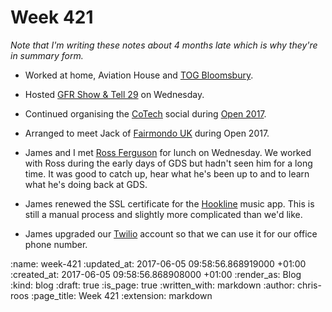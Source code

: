 Week 421
========

_Note that I'm writing these notes about 4 months late which is why they're in summary form._

* Worked at home, Aviation House and [TOG Bloomsbury][the-office-group].

* Hosted [GFR Show & Tell 29][show-and-tell-29] on Wednesday.

* Continued organising the [CoTech][co-tech] social during [Open 2017][open-2017].

* Arranged to meet Jack of [Fairmondo UK][fairmondo-uk] during Open 2017.

* James and I met [Ross Ferguson][ross-ferguson] for lunch on Wednesday. We worked with Ross during the early days of GDS but hadn't seen him for a long time. It was good to catch up, hear what he's been up to and to learn what he's doing back at GDS.

* James renewed the SSL certificate for the [Hookline][hookline] music app. This is still a manual process and slightly more complicated than we'd like.

* James upgraded our [Twilio][twilio] account so that we can use it for our office phone number.

[co-tech]: https://www.coops.tech/
[fairmondo-uk]: https://fairmondo.uk/
[hookline]: http://hookline.tv/
[open-2017]: https://2017.open.coop/
[ross-ferguson]: https://basiccraft.wordpress.com/
[show-and-tell-29]: /show-and-tell-29
[the-office-group]: http://www.theofficegroup.co.uk/
[twilio]: https://www.twilio.com/

:name: week-421
:updated_at: 2017-06-05 09:58:56.868919000 +01:00
:created_at: 2017-06-05 09:58:56.868908000 +01:00
:render_as: Blog
:kind: blog
:draft: true
:is_page: true
:written_with: markdown
:author: chris-roos
:page_title: Week 421
:extension: markdown
